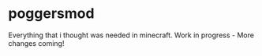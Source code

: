 # poggersmod
Everything that i thought was needed in minecraft. Work in progress - More changes coming!
